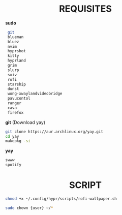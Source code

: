 <div align="center">
  

</div>

<div align="center">
  
# REQUISITES
</div>

**sudo**

```bash
 git
 blueman
 bluez
 nvim
 hyprshot
 kitty
 hyprland
 grim
 slurp
 sxiv
 rofi
 starship
 dunst
 wong-xwaylandvideobridge
 pavucontol
 ranger
 cava
 firefox
```

**git** (Download yay)

```bash
git clone https://aur.archlinux.org/yay.git
cd yay
makepkg -si
```

**yay**

```bash
swww
spotify
```

<div align="center">

# SCRIPT

</div>

```bash
chmod +x ~/.config/hypr/scripts/rofi-wallpaper.sh
```

```bash
sudo chown {user} ~/*
```
